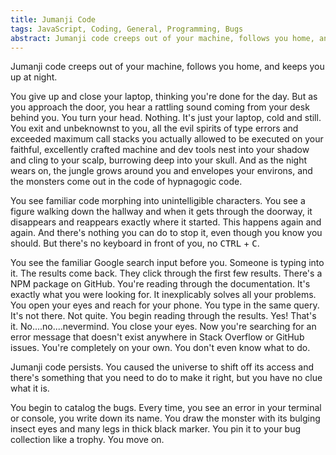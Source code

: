 ```yaml
---
title: Jumanji Code
tags: JavaScript, Coding, General, Programming, Bugs
abstract: Jumanji code creeps out of your machine, follows you home, and keeps you up at night.
---
```


Jumanji code creeps out of your machine, follows you home, and keeps you up at night. 

You give up and close your laptop, thinking you're done for the day. But as you approach the door, you hear a rattling sound coming from your desk behind you. You turn your head. Nothing. It's just your laptop, cold and still. You exit and unbeknownst to you, all the evil spirits of type errors and exceeded maximum call stacks you actually allowed to be executed on your faithful, excellently crafted machine and dev tools nest into your shadow and cling to your scalp, burrowing deep into your skull. And as the night wears on, the jungle grows around you and envelopes your environs, and the monsters come out in the code of hypnagogic code.

You see familiar code morphing into unintelligible characters. You see a figure walking down the hallway and when it gets through the doorway, it disappears and reappears exactly where it started. This happens again and again. And there's nothing you can do to stop it, even though you know you should. But there's no keyboard in front of you, no <kbd>CTRL</kbd> + <kbd>C</kbd>. 

You see the familiar Google search input before you. Someone is typing into it. The results come back. They click through the first few results. There's a NPM package on GitHub. You're reading through the documentation. It's exactly what you were looking for. It inexplicably solves all your problems. You open your eyes and reach for your phone. You type in the same query. It's not there. Not quite. You begin reading through the results. Yes! That's it. No....no....nevermind. You close your eyes. Now you're searching for an error message that doesn't exist anywhere in Stack Overflow or GitHub issues. You're completely on your own. You don't even know what to do.

Jumanji code persists. You caused the universe to shift off its access and there's something that you need to do to make it right, but you have no clue what it is.

You begin to catalog the bugs. Every time, you see an error in your terminal or console, you write down its name. You draw the monster with its bulging insect eyes and many legs in thick black marker. You pin it to your bug collection like a trophy. You move on.